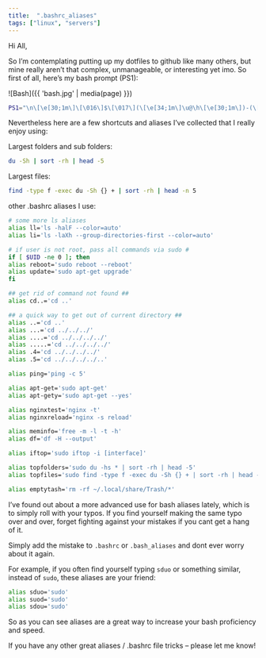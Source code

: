 ```yaml
---
title:  ".bashrc_aliases"
tags: ["linux", "servers"]
---
```



Hi All,

So I’m contemplating putting up my dotfiles to github like many others, but mine really aren’t that complex, unmanageable, or interesting yet imo.
So first of all, here’s my bash prompt (PS1):

![Bash]({{ 'bash.jpg' | media(page) }})

```bash
PS1="\n\[\e[30;1m\]\[\016\]$\[\017\](\[\e[34;1m\]\u@\h\[\e[30;1m\])-(\[\e[37;1m\]\w\[\e[30;1m\])-(\[\e[34;1m\]\@ \d\[\e[30;1m\])->\[\e[30;1m\]\n\[\016\]$\[\017\](\[\e[37;1m\]jobs:\j\[\e[30;1m\])-(\[\e[32;1m\]\$(/bin/ls -1 | /usr/bin/wc -l | /bin/sed 's: ::g') files, \$(/bin/ls -lah | /bin/grep -m 1 total | /bin/sed 's/total //')b\[\e[30;1m\])-> \[\e[0m\]"
```

Nevertheless here are a few shortcuts and aliases I’ve collected that I really enjoy using:

Largest folders and sub folders:

```bash
du -Sh | sort -rh | head -5
``` 

Largest files:

```bash
find -type f -exec du -Sh {} + | sort -rh | head -n 5
```

other .bashrc aliases I use:

```bash
# some more ls aliases
alias ll='ls -halF --color=auto'
alias li='ls -laXh --group-directories-first --color=auto'

# if user is not root, pass all commands via sudo #
if [ $UID -ne 0 ]; then
alias reboot='sudo reboot --reboot'
alias update='sudo apt-get upgrade'
fi

## get rid of command not found ##
alias cd..='cd ..'

## a quick way to get out of current directory ##
alias ..='cd ..'
alias ...='cd ../../../'
alias ....='cd ../../../../'
alias .....='cd ../../../../'
alias .4='cd ../../../../'
alias .5='cd ../../../../..'

alias ping='ping -c 5'

alias apt-get='sudo apt-get'
alias apt-gety='sudo apt-get --yes'

alias nginxtest='nginx -t'
alias nginxreload='nginx -s reload'

alias meminfo='free -m -l -t -h'
alias df='df -H --output'

alias iftop='sudo iftop -i [interface]'

alias topfolders='sudo du -hs * | sort -rh | head -5'
alias topfiles='sudo find -type f -exec du -Sh {} + | sort -rh | head -n 5'

alias emptytash='rm -rf ~/.local/share/Trash/*'
```

I’ve found out about a more advanced use for bash aliases lately, which is to simply roll with your typos. If you find yourself making the same typo over and over, forget fighting against your mistakes if you cant get a hang of it. 

Simply add the mistake to `.bashrc` or `.bash_aliases` and dont ever worry about it again. 

For example, if you often find yourself typing `sduo` or something similar, instead of `sudo`, these aliases are your friend:

```bash
alias sduo='sudo'
alias suod='sudo'
alias sdou='sudo'
```

So as you can see aliases are a great way to increase your bash proficiency and speed.

If you have any other great aliases / .bashrc file tricks – please let me know!

